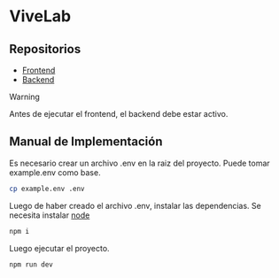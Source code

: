 # ViveLab

## Repositorios

- [Frontend](https://github.com/juandavidafve/proyecto-web-frontend)
- [Backend](https://github.com/Guerrerod14Ufps/web2)

> [!WARNING]
> Antes de ejecutar el frontend, el backend debe estar activo.

## Manual de Implementación

Es necesario crear un archivo .env en la raiz del proyecto. Puede tomar example.env como base.

```sh
cp example.env .env
```

Luego de haber creado el archivo .env, instalar las dependencias. Se necesita instalar [node](https://nodejs.org/en/)

```sh
npm i
```

Luego ejecutar el proyecto.

```sh
npm run dev
```
